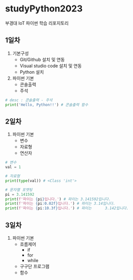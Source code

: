 # studyPython2023
부경대 IoT 파이썬 학습 리포지토리

## 1일차
1. 기본구성
    - Git/Github 설치 및 연동
    - Visual studio code 설치 및 연동
    - Python 설치
2. 파이썬 기본
    - 콘솔출력
    - 주석

```python
# desc : 콘솔출력 - 주석
print('Hello, Python!!') # 콘솔출력 함수
```


## 2일차
1. 파이썬 기본
    - 변수
    - 자료형
    - 연산자

```python
# 변수
val = 1

# 자료형
print(type(val)) # <Class 'int'>

# 문자열 포맷팅
pi = 3.141592
print(f'파이는 {pi}입니다.') # 파이는 3.141592입니다.
print(f'파이는 {pi:0.02f}입니다.') # 파이는 3.14입니다.
print(f'파이는 {pi:10.3f}입니다.') # 파이는      3.142입니다.
```

## 3일차
1. 파이썬 기본
    - 흐름제어
        - if
        - for
        - while
    - 구구단 프로그램
    - 함수
    